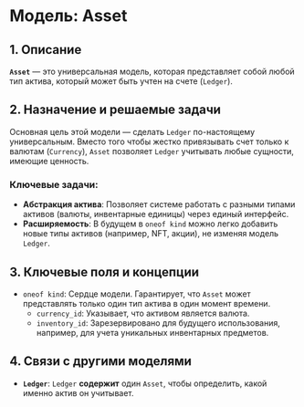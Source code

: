 # Модель: Asset

## 1. Описание

**`Asset`** — это универсальная модель, которая представляет собой любой тип актива, который может быть учтен на счете (`Ledger`).

## 2. Назначение и решаемые задачи

Основная цель этой модели — сделать `Ledger` по-настоящему универсальным. Вместо того чтобы жестко привязывать счет только к валютам (`Currency`), `Asset` позволяет `Ledger` учитывать любые сущности, имеющие ценность.

### Ключевые задачи:
- **Абстракция актива**: Позволяет системе работать с разными типами активов (валюты, инвентарные единицы) через единый интерфейс.
- **Расширяемость**: В будущем в `oneof kind` можно легко добавить новые типы активов (например, NFT, акции), не изменяя модель `Ledger`.

## 3. Ключевые поля и концепции

- `oneof kind`: Сердце модели. Гарантирует, что `Asset` может представлять только один тип актива в один момент времени.
  - `currency_id`: Указывает, что активом является валюта.
  - `inventory_id`: Зарезервировано для будущего использования, например, для учета уникальных инвентарных предметов.

## 4. Связи с другими моделями

- **`Ledger`**: `Ledger` **содержит** один `Asset`, чтобы определить, какой именно актив он учитывает.